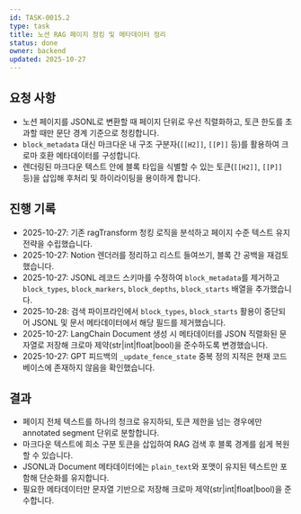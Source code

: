 ```yaml
---
id: TASK-0015.2
type: task
title: 노션 RAG 페이지 청킹 및 메타데이터 정리
status: done
owner: backend
updated: 2025-10-27
---
```


## 요청 사항
- 노션 페이지를 JSONL로 변환할 때 페이지 단위로 우선 직렬화하고, 토큰 한도를 초과할 때만 문단 경계 기준으로 청킹합니다.
- `block_metadata` 대신 마크다운 내 구조 구분자(`[[H2]]`, `[[P]]` 등)를 활용하여 크로마 호환 메타데이터를 구성합니다.
- 렌더링된 마크다운 텍스트 안에 블록 타입을 식별할 수 있는 토큰(`[[H2]]`, `[[P]]` 등)을 삽입해 후처리 및 하이라이팅을 용이하게 합니다.

## 진행 기록
- 2025-10-27: 기존 ragTransform 청킹 로직을 분석하고 페이지 수준 텍스트 유지 전략을 수립했습니다.
- 2025-10-27: Notion 렌더러를 정리하고 리스트 들여쓰기, 블록 간 공백을 재검토했습니다.
- 2025-10-27: JSONL 레코드 스키마를 수정하여 `block_metadata`를 제거하고 `block_types`, `block_markers`, `block_depths`, `block_starts` 배열을 추가했습니다.
- 2025-10-28: 검색 파이프라인에서 `block_types`, `block_starts` 활용이 중단되어 JSONL 및 문서 메타데이터에서 해당 필드를 제거했습니다.
- 2025-10-27: LangChain Document 생성 시 메타데이터를 JSON 직렬화된 문자열로 저장해 크로마 제약(str|int|float|bool)을 준수하도록 변경했습니다.
- 2025-10-27: GPT 피드백의 `_update_fence_state` 중복 정의 지적은 현재 코드베이스에 존재하지 않음을 확인했습니다.

## 결과
- 페이지 전체 텍스트를 하나의 청크로 유지하되, 토큰 제한을 넘는 경우에만 annotated segment 단위로 분할합니다.
- 마크다운 텍스트에 희소 구분 토큰을 삽입하여 RAG 검색 후 블록 경계를 쉽게 복원할 수 있습니다.
- JSONL과 Document 메타데이터에는 `plain_text`와 포맷이 유지된 텍스트만 포함해 단순화를 유지합니다.
- 필요한 메타데이터만 문자열 기반으로 저장해 크로마 제약(str|int|float|bool)을 준수합니다.
